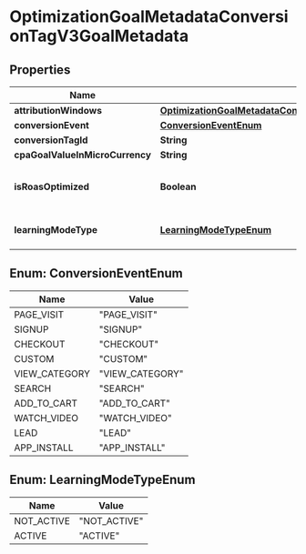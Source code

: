 

# OptimizationGoalMetadataConversionTagV3GoalMetadata


## Properties

| Name | Type | Description | Notes |
|------------ | ------------- | ------------- | -------------|
|**attributionWindows** | [**OptimizationGoalMetadataConversionTagV3GoalMetadataAttributionWindows**](OptimizationGoalMetadataConversionTagV3GoalMetadataAttributionWindows.md) |  |  [optional] |
|**conversionEvent** | [**ConversionEventEnum**](#ConversionEventEnum) |  |  [optional] |
|**conversionTagId** | **String** |  |  [optional] |
|**cpaGoalValueInMicroCurrency** | **String** |  |  [optional] |
|**isRoasOptimized** | **Boolean** | ROAS optimization is not supported |  [optional] |
|**learningModeType** | [**LearningModeTypeEnum**](#LearningModeTypeEnum) | Conversion learning model type |  [optional] |



## Enum: ConversionEventEnum

| Name | Value |
|---- | -----|
| PAGE_VISIT | &quot;PAGE_VISIT&quot; |
| SIGNUP | &quot;SIGNUP&quot; |
| CHECKOUT | &quot;CHECKOUT&quot; |
| CUSTOM | &quot;CUSTOM&quot; |
| VIEW_CATEGORY | &quot;VIEW_CATEGORY&quot; |
| SEARCH | &quot;SEARCH&quot; |
| ADD_TO_CART | &quot;ADD_TO_CART&quot; |
| WATCH_VIDEO | &quot;WATCH_VIDEO&quot; |
| LEAD | &quot;LEAD&quot; |
| APP_INSTALL | &quot;APP_INSTALL&quot; |



## Enum: LearningModeTypeEnum

| Name | Value |
|---- | -----|
| NOT_ACTIVE | &quot;NOT_ACTIVE&quot; |
| ACTIVE | &quot;ACTIVE&quot; |



